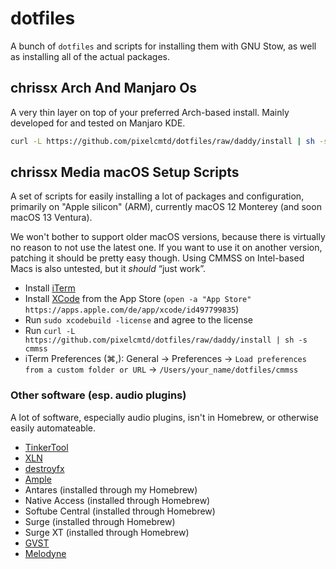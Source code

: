 # dotfiles

A bunch of `dotfiles` and scripts for installing them with GNU Stow, as well as
installing all of the actual packages.

## chrissx Arch And Manjaro Os

A very thin layer on top of your preferred Arch-based install. Mainly developed
for and tested on Manjaro KDE.

```sh
curl -L https://github.com/pixelcmtd/dotfiles/raw/daddy/install | sh -s caamo
```

## chrissx Media macOS Setup Scripts

A set of scripts for easily installing a lot of packages and configuration,
primarily on "Apple silicon" (ARM), currently macOS 12 Monterey (and soon macOS
13 Ventura).

We won't bother to support older macOS versions, because there is virtually no
reason to not use the latest one. If you want to use it on another version,
patching it should be pretty easy though. Using CMMSS on Intel-based Macs is
also untested, but it _should_ “just work”.

- Install [iTerm](https://iterm2.com/downloads/stable/latest)
- Install [XCode](https://apps.apple.com/de/app/xcode/id497799835) from the App
  Store (`open -a "App Store" https://apps.apple.com/de/app/xcode/id497799835`)
- Run `sudo xcodebuild -license` and agree to the license
- Run
  `curl -L https://github.com/pixelcmtd/dotfiles/raw/daddy/install | sh -s cmmss`
- iTerm Preferences (⌘,): General → Preferences →
  `Load preferences from a custom folder or URL` →
  `/Users/your_name/dotfiles/cmmss`

### Other software (esp. audio plugins)

A lot of software, especially audio plugins, isn't in Homebrew, or otherwise
easily automateable.

- [TinkerTool](https://www.bresink.com/osx/0TinkerTool/download.php)
- [XLN](https://www.xlnaudio.com/install)
- [destroyfx](http://destroyfx.org)
- [Ample](https://www.amplesound.net/en/download.asp)
- Antares (installed through my Homebrew)
- Native Access (installed through Homebrew)
- Softube Central (installed through Homebrew)
- Surge (installed through Homebrew)
- Surge XT (installed through Homebrew)
- [GVST](https://www.gvst.co.uk/downloads.htm)
- [Melodyne](https://services.celemony.com/cgi-bin/WebObjects/LicenseApp.woa/wa/LoginDA)
